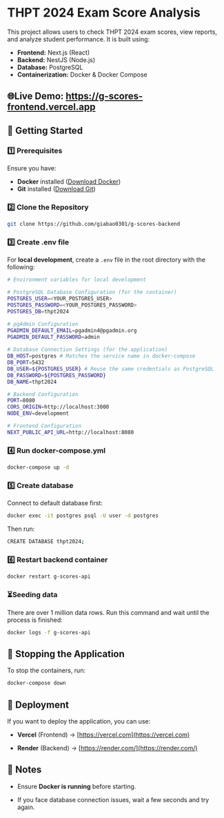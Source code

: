 # THPT 2024 Exam Score Analysis

This project allows users to check THPT 2024 exam scores, view reports, and analyze student performance. It is built using:
- **Frontend:** Next.js (React)
- **Backend:** NestJS (Node.js)
- **Database:** PostgreSQL
- **Containerization:** Docker & Docker Compose

## 🌐Live Demo: https://g-scores-frontend.vercel.app

## 🚀 Getting Started

### 1️⃣ Prerequisites
Ensure you have:
- **Docker** installed ([Download Docker](https://www.docker.com/get-started))
- **Git** installed ([Download Git](https://git-scm.com/downloads))

### 2️⃣ Clone the Repository
```sh
git clone https://github.com/giabao0301/g-scores-backend
```
### 3️⃣ Create .env file 
For **local development**, create a `.env` file in the root directory with the following:
```bash
# Environment variables for local development

# PostgreSQL Database Configuration (for the container)
POSTGRES_USER=<YOUR_POSTGRES_USER>
POSTGRES_PASSWORD=<YOUR_POSTGRES_PASSWORD>
POSTGRES_DB=thpt2024

# pgAdmin Configuration
PGADMIN_DEFAULT_EMAIL=pgadmin4@pgadmin.org
PGADMIN_DEFAULT_PASSWORD=admin
  
# Database Connection Settings (for the application)
DB_HOST=postgres # Matches the service name in docker-compose
DB_PORT=5432
DB_USER=${POSTGRES_USER} # Reuse the same credentials as PostgreSQL
DB_PASSWORD=${POSTGRES_PASSWORD}
DB_NAME=thpt2024

# Backend Configuration
PORT=8080
CORS_ORIGIN=http://localhost:3000
NODE_ENV=development

# Frontend Configuration
NEXT_PUBLIC_API_URL=http://localhost:8080
```

### 4️⃣ Run docker-compose.yml
```sh
docker-compose up -d    
```

### 5️⃣ Create database
Connect to default database first:
```sh
docker exec -it postgres psql -U user -d postgres
```
Then run:
```sh
CREATE DATABASE thpt2024;
```

### 6️⃣ Restart backend container
```sh
docker restart g-scores-api
```
### ⏳Seeding data
There are over 1 million data rows. 
Run this command and wait until the process is finished:
```sh
docker logs -f g-scores-api
``` 


## 🛑 Stopping the Application
To stop the containers, run:
```sh
docker-compose down
```

## 🚀 Deployment
If you want to deploy the application, you can use:

-   **Vercel** (Frontend) → [https://vercel.com](https://vercel.com)
    
-   **Render** (Backend) → [https://render.com/](https://render.com/)

## 📝 Notes

-   Ensure **Docker is running** before starting.
    
-   If you face database connection issues, wait a few seconds and try again.
